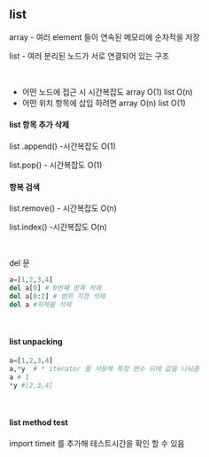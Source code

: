 ##  list

array -  여러 element 들이 연속된 메모리에 순차적을 저장

list - 여러 분리된 노드가 서로 연결되어 있는 구조

<br>

- 어떤 노드에 접근 시 시간복잡도 array O(1) list O(n)
- 어떤 위치 항목에 삽입 하려면 array O(n) list O(1)

#### list 항목 추가 삭제

list .append() -시간복잡도 O(1)

list.pop()  - 시간복잡도 O(1)

#### 항복 검색

list.remove() - 시간복잡도 O(n)

list.index() -시간복잡도 O(n)

<br>

del 문 

```python
a=[1,2,3,4]
del a[0] # 0번째 항목 삭제
del a[0:2] # 범위 지정 삭제
del a #자체를 삭제
```

<br>

#### list unpacking

```python
a=[1,2,3,4]
a,*y  # * iterator 를 사용해 특정 변수 뒤에 값을 나눠줌
a # 1
*y #[2,3,4]
```

<br>

#### list method test

import timeit 를 추가해 테스트시간을 확인 할 수 있음	